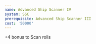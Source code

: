 ```yaml
---
name: Advanced Ship Scanner IV
system: SSC
prerequisite: Advanced Ship Scanner III
cost: '50000'
---
```

+4 bonus to Scan rolls